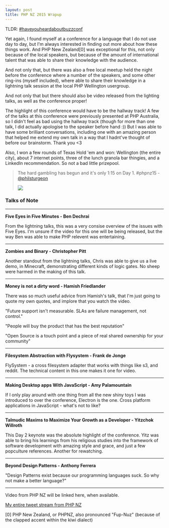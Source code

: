 ```yaml
---
layout: post
title: PHP NZ 2015 Wrapup
---
```



TLDR: [#haveyouheardaboutbuzzconf](https://twitter.com/search?q=%23haveyouheardaboutbuzzconf&src=typd)


Yet again, I found myself at a conference for a language that I do not use day to day, but I'm always interested in finding out more about how these things work. And PHP New Zealand[0] was exceptional for this, not only because of the local speakers, but because of the amount of international talent that was able to share their knowledge with the audience. 

And not only that, but there was also a free local meetup held the night before the conference where a number of the speakers, and some other ring-ins (myself included), where able to share their knowledge in a lightning talk session at the local PHP Wellington usergroup. 

And not only that but there should also be video released from the lighting talks, as well as the conference proper!

The highlight of this conference would have to be the hallway track! A few of the talks at this conference were previously presented at PHP Australia, so I didn't feel as bad using the hallway track (though for more than one talk, I did actually apologise to the speaker before hand :)) But I was able to have some brilliant conversations, including one with an amazing person that helped me extend my own talk in a way that I hadnt've thought of before our brainstorm. Thank you <3

Also, I won a few rounds of Texas Hold 'em and won: Wellington (the entire city), about 7 internet points, three of the lunch granola bar thingies, and a LinkedIn recommendation. So not a bad little prizepool.

 > The hard gambling has begun and it's only 1:15 on Day 1. #phpnz15 - [@philsturgeon](https://twitter.com/philsturgeon/status/639245600190541825)
 > 
 > <img src="https://pbs.twimg.com/media/CN8OdErXAAAOR7f.jpg">

### Talks of Note
---

**Five Eyes in Five Minutes - Ben Dechrai**

From the lightning talks, this was a very consise overview of the issues with Five Eyes. I'm unsure if the video for this one will be being released, but the way Ben was able to make PHP relevent was entertaining. 

---

**Zombies and Binary - Christopher Pitt**

Another standout from the lightning talks, Chris was able to give us a live demo, in Minecraft, demonstrating different kinds of logic gates. No sheep were harmed in the making of this talk. 

---

**Money is not a dirty word - Hamish Friedlander**

There was so much useful advice from Hamish's talk, that I'm just going to quote my own quotes, and implore that you watch the video.

"Future support isn't measurable. SLAs are failure management, not control."

"People will buy the product that has the best reputation"

"Open Source is a touch point and a piece of real shared ownership for your community"
 
---

**Filesystem Abstraction with Flysystem - Frank de Jonge**

FlySystem - a cross filesystem adapter that works with things like s3, and reddit. The technical content in this one makes it one for video. 

---

**Making Desktop apps With JavaScript - Amy Palamountain**

If I only play around with one thing from all the new shiny toys I was introduced to over the conference, Electron is the one. Cross platform applications in JavaScript - what's not to like?

---

**Talmudic Maxims to Maximize Your Growth as a Developer - Yitzchok Willroth**

This Day 2 keynote was the absolute highlight of the conference. Yitz was able to bring his learnings from his religious studies into the framework of software development with amazing style and grace, and just a few popculture references. Another for rewatching. 

---

**Beyond Design Patterns - Anthony Ferrera**


"Design Patterns exist because our programming languages suck. So why not make a better language?"

---


Video from PHP NZ will be linked here, when available. 

[My entire tweet stream from PHP NZ](https://twitter.com/search?f=tweets&vertical=default&q=from%3Aglasnt%20%23phpnz15&src=typd)

[0] PHP New Zealand, or PHPNZ, also pronounced "Fup-Nuz" (because of the clǝpped accent within the kiwi dialect)
